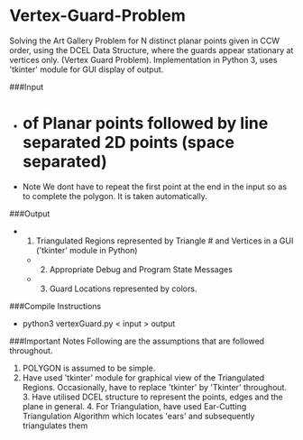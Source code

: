 # Vertex-Guard-Problem
Solving the Art Gallery Problem for N distinct planar points given in CCW order, using the DCEL Data Structure, where the guards appear stationary at vertices only. (Vertex Guard Problem).
Implementation in Python 3, uses 'tkinter' module for GUI display of output. 

###Input
  - # of Planar points followed by line separated 2D points (space separated)
  - Note
      We dont have to repeat the first point at the end in the input so as to complete the polygon. It is taken automatically.

###Output
  - 1. Triangulated Regions represented by Triangle # and Vertices in a GUI ('tkinter' module in Python) 	
	- 2. Appropriate Debug and Program State Messages
	- 3. Guard Locations represented by colors.

###Compile Instructions
  - python3 vertexGuard.py < input > output

###Important Notes
	Following are the assumptions that are followed throughout.
  1. POLYGON is assumed to be simple.
  2. Have used 'tkinter' module for graphical view of the Triangulated Regions. Occasionally, have to replace     'tkinter' by 'Tkinter' throughout.
	3. Have utilised DCEL structure to represent the points, edges and the plane in general.
	4. For Triangulation, have used Ear-Cutting Triangulation Algorithm which locates 'ears' and subsequently     triangulates them

	

